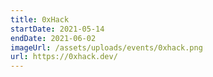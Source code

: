 ```yaml
---
title: 0xHack
startDate: 2021-05-14
endDate: 2021-06-02
imageUrl: /assets/uploads/events/0xhack.png
url: https://0xhack.dev/
---
```

